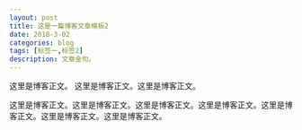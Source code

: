 ```yaml
---
layout: post
title: 这是一篇博客文章模板2
date: 2018-3-02
categories: blog
tags: [标签一,标签2]
description: 文章金句。
---
```


这里是博客正文。
这里是博客正文。这里是博客正文。











这里是博客正文。这里是博客正文。这里是博客正文。这里是博客正文。这里是博客正文。这里是博客正文。这里是博客正文。











